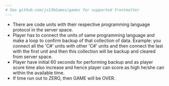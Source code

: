 ```yaml
---
# See github.com/js13kGames/games for supported frontmatter
---
```

- There are code units with their respective programming language protocol in the server space.
- Player has to connect the units of same programming language and make a loop to confirm backup of that collection of data. Example: you connect all the 'C#' units with other 'C#' units and then connect the last with the first unit and then this collection will be backup and cleared from server space. 
- Player have initial 60 seconds for performing backup and as player score time also increase and hence player can score as high he/she can within the available time.
- If time run out to ZERO, then GAME will be OVER.